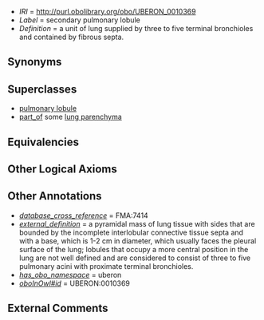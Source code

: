  * *IRI* = http://purl.obolibrary.org/obo/UBERON_0010369
 * *Label* = secondary pulmonary lobule
 * *Definition* = a unit of lung supplied by three to five terminal bronchioles and contained by fibrous septa.

## Synonyms


## Superclasses

 * [pulmonary lobule](../../UBERON/68/UBERON_0010368.md)
 * [part_of](../../BFO/50/BFO_0000050.md) some [lung parenchyma](../../UBERON/46/UBERON_0008946.md)

## Equivalencies


## Other Logical Axioms


## Other Annotations

 * *[database_cross_reference](../../ef/oboInOwl#hasDbXref.md)* = FMA:7414
 * *[external_definition](../../UBPROP/01/UBPROP_0000001.md)* = a pyramidal mass of lung tissue with sides that are bounded by the incomplete interlobular connective tissue septa and with a base, which is 1-2 cm in diameter, which usually faces the pleural surface of the lung; lobules that occupy a more central position in the lung are not well defined and are considered to consist of three to five pulmonary acini with proximate terminal bronchioles.
 * *[has_obo_namespace](../../ce/oboInOwl#hasOBONamespace.md)* = uberon
 * *[oboInOwl#id](../../id/oboInOwl#id.md)* = UBERON:0010369

## External Comments

